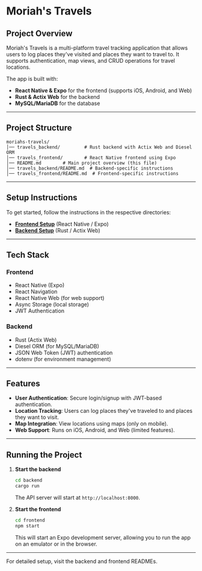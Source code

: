 # **Moriah's Travels**

## **Project Overview**
Moriah's Travels is a multi-platform travel tracking application that allows users to log places they've visited and places they want to travel to. It supports authentication, map views, and CRUD operations for travel locations. 

The app is built with:
- **React Native & Expo** for the frontend (supports iOS, Android, and Web)
- **Rust & Actix Web** for the backend
- **MySQL/MariaDB** for the database

---

## **Project Structure**
```
moriahs-travels/
│── travels_backend/         # Rust backend with Actix Web and Diesel ORM
│── travels_frontend/        # React Native frontend using Expo
│── README.md        # Main project overview (this file)
│── travels_backend/README.md  # Backend-specific instructions
│── travels_frontend/README.md  # Frontend-specific instructions
```

---

## **Setup Instructions**
To get started, follow the instructions in the respective directories:

- **[Frontend Setup](./travels_frontend/README.md)** (React Native / Expo)
- **[Backend Setup](./travels_backend/README.md)** (Rust / Actix Web)

---

## **Tech Stack**
### **Frontend**
- React Native (Expo)
- React Navigation
- React Native Web (for web support)
- Async Storage (local storage)
- JWT Authentication

### **Backend**
- Rust (Actix Web)
- Diesel ORM (for MySQL/MariaDB)
- JSON Web Token (JWT) authentication
- dotenv (for environment management)

---

## **Features**
- **User Authentication**: Secure login/signup with JWT-based authentication.
- **Location Tracking**: Users can log places they've traveled to and places they want to visit.
- **Map Integration**: View locations using maps (only on mobile).
- **Web Support**: Runs on iOS, Android, and Web (limited features).

---

## **Running the Project**
1. **Start the backend**
   ```sh
   cd backend
   cargo run
   ```
   The API server will start at `http://localhost:8000`.

2. **Start the frontend**
   ```sh
   cd frontend
   npm start
   ```
   This will start an Expo development server, allowing you to run the app on an emulator or in the browser.

---

For detailed setup, visit the backend and frontend READMEs.
